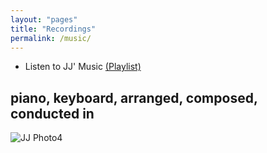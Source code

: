 ```yaml
---
layout: "pages"
title: "Recordings"
permalink: /music/
---
```

- Listen to JJ' Music 
    <a href="https://youtube.com/playlist?list=PLHLU9NVhDC6OSTIwqyvpUIVaYR1A4n9s_&si=z0V2gcKS_OisPBt7" target="_blank"> (Playlist)</a>

## piano, keyboard, arranged, composed, conducted in 

<img src="https://jjmusic-online.github.io/assets/images/albumsjackets.jpg" alt="JJ Photo4"
	title="Photo of JJ" style="min-width: 150px" />



